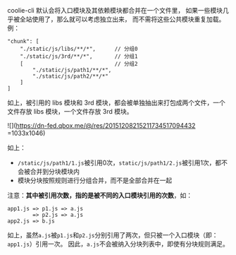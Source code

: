 coolie-cli 默认会将入口模块及其依赖模块都合并在一个文件里，
如果一些模块几乎被全站使用了，那么就可以考虑独立出来，
而不需将这些公共模块重复加载。例：


```
"chunk": [
    "./static/js/libs/**/*",      // 分组0
    "./static/js/3rd/**/*",       // 分组1
    [                             // 分组2
        "./static/js/path1/**/*",
        "./static/js/path2/**/*"
    ]
]
```
如上，被引用的 libs 模块和 3rd 模块，都会被单独抽出来打包成两个文件，一个文件存放 libs 模块，一个文件存放 3rd 模块。

![](https://dn-fed.qbox.me/@/res/20151208215211734517094432 =1033x1046)

如上：

- `/static/js/path1/1.js`被引用0次，`static/js/path1/2.js`被引用1次，都不会被合并到分块模块内
- 模块分块按照规则进行分组合并，而不是全部合并在一起


注意：**其中被引用次数，指的是被不同的入口模块引用的次数**，如：
```
app1.js => p1.js => a.js
        => p2.js => a.js
app2.js => b.js
```

如上，虽然`a.js`被`p1.js`和`p2.js`分别引用了两次，但只被一个入口模块（即：`app1.js`）引用一次。
因此，`a.js`不会被纳入分块列表中，即使有分块规则满足。





